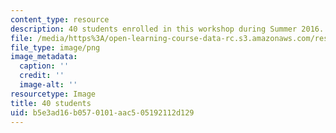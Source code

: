 ```yaml
---
content_type: resource
description: 40 students enrolled in this workshop during Summer 2016.
file: /media/https%3A/open-learning-course-data-rc.s3.amazonaws.com/res-2-006-girls-who-build-cameras-summer-2016/b5e3ad16b0570101aac505192112d129_40.png
file_type: image/png
image_metadata:
  caption: ''
  credit: ''
  image-alt: ''
resourcetype: Image
title: 40 students
uid: b5e3ad16-b057-0101-aac5-05192112d129
---
```

